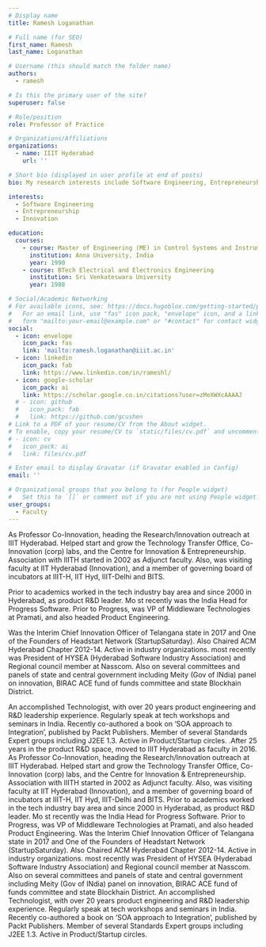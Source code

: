 ```yaml
---
# Display name
title: Ramesh Loganathan

# Full name (for SEO)
first_name: Ramesh
last_name: Loganathan

# Username (this should match the folder name)
authors:
  - ramesh

# Is this the primary user of the site?
superuser: false

# Role/position
role: Professor of Practice

# Organizations/Affiliations
organizations:
  - name: IIIT Hyderabad
    url: ''

# Short bio (displayed in user profile at end of posts)
bio: My research interests include Software Engineering, Entrepreneurship, Innovation

interests:
  - Software Engineering
  - Entrepreneurship
  - Innovation

education:
  courses:
    - course: Master of Engineering (ME) in Control Systems and Instrumentation
      institution: Anna University, India
      year: 1990
    - course: BTech Electrical and Electronics Engineering
      institution: Sri Venkateswara University
      year: 1988

# Social/Academic Networking
# For available icons, see: https://docs.hugoblox.com/getting-started/page-builder/#icons
#   For an email link, use "fas" icon pack, "envelope" icon, and a link in the
#   form "mailto:your-email@example.com" or "#contact" for contact widget.
social:
  - icon: envelope
    icon_pack: fas
    link: 'mailto:ramesh.loganathan@iiit.ac.in'
  - icon: linkedin
    icon_pack: fab
    link: https://www.linkedin.com/in/rameshl/
  - icon: google-scholar
    icon_pack: ai
    link: https://scholar.google.co.in/citations?user=zMeXWXcAAAAJ
  # - icon: github
  #   icon_pack: fab
  #   link: https://github.com/gcushen
# Link to a PDF of your resume/CV from the About widget.
# To enable, copy your resume/CV to `static/files/cv.pdf` and uncomment the lines below.
# - icon: cv
#   icon_pack: ai
#   link: files/cv.pdf

# Enter email to display Gravatar (if Gravatar enabled in Config)
email: ''

# Organizational groups that you belong to (for People widget)
#   Set this to `[]` or comment out if you are not using People widget.
user_groups:
  - Faculty
---
```

As Professor Co-Innovation, heading the Research/Innovation outreach at IIIT Hyderabad. Helped start and grow the Technology Transfer Office, Co-Innovation (corp) labs, and the Centre for Innovation & Entrepreneurship. Association with IIITH started in 2002 as Adjunct faculty. Also, was visiting faculty at IIT Hyderabad (Innovation), and a member of governing board of incubators at IIIT-H, IIT Hyd, IIIT-Delhi and BITS.

Prior to academics worked in the tech industry bay area and since 2000 in Hyderabad, as product R&D leader. Mo st recently was the India Head for Progress Software. Prior to Progress, was VP of Middleware Technologies at Pramati, and also headed Product Engineering.

Was the Interim Chief Innovation Officer of Telangana state in 2017 and One of the Founders of Headstart Network (StartupSaturday). Also Chaired ACM Hyderabad Chapter 2012-14. Active in industry organizations. most recently was President of HYSEA (Hyderabad Software Industry Association) and Regional council member at Nasscom. Also on several committees and panels of state and central government including Meity (Gov of INdia) panel on innovation, BIRAC ACE fund of funds committee and state Blockhain District.

An accomplished Technologist, with over 20 years product engineering and R&D leadership experience. Regularly speak at tech workshops and seminars in India. Recently co-authored a book on ‘SOA approach to Integration’, published by Packt Publishers. Member of several Standards Expert groups including J2EE 1.3. Active in Product/Startup circles. .After 25 years in the product R&D space, moved to IIIT Hyderabad as faculty in 2016. As Professor Co-Innovation, heading the Research/Innovation outreach at IIIT Hyderabad. Helped start and grow the Technology Transfer Office, Co-Innovation (corp) labs, and the Centre for Innovation & Entrepreneurship. Association with IIITH started in 2002 as Adjunct faculty. Also, was visiting faculty at IIT Hyderabad (Innovation), and a member of governing board of incubators at IIIT-H, IIT Hyd, IIIT-Delhi and BITS. Prior to academics worked in the tech industry bay area and since 2000 in Hyderabad, as product R&D leader. Mo st recently was the India Head for Progress Software. Prior to Progress, was VP of Middleware Technologies at Pramati, and also headed Product Engineering. Was the Interim Chief Innovation Officer of Telangana state in 2017 and One of the Founders of Headstart Network (StartupSaturday). Also Chaired ACM Hyderabad Chapter 2012-14. Active in industry organizations. most recently was President of HYSEA (Hyderabad Software Industry Association) and Regional council member at Nasscom. Also on several committees and panels of state and central government including Meity (Gov of INdia) panel on innovation, BIRAC ACE fund of funds committee and state Blockhain District. An accomplished Technologist, with over 20 years product engineering and R&D leadership experience. Regularly speak at tech workshops and seminars in India. Recently co-authored a book on ‘SOA approach to Integration’, published by Packt Publishers. Member of several Standards Expert groups including J2EE 1.3. Active in Product/Startup circles.
